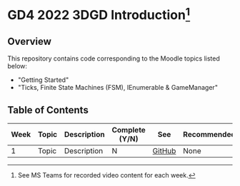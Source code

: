 # GD4 2022 3DGD Introduction[^1]

## Overview ##
This repository contains code corresponding to the Moodle topics listed below:
- "Getting Started"
- "Ticks, Finite State Machines (FSM), IEnumerable & GameManager"

## Table of Contents ##
| Week | Topic | Description | Complete (Y/N) | See | Recommended | 
| ---------------- | --------------- | --------------- | --------------- | --------------- | --------------- |
| 1 | Topic | Description | N | [GitHub](https://github.com/nmcguinness/GD4_2022_3DGD_Introduction.git) | None | 

[^1]: See MS Teams for recorded video content for each week.